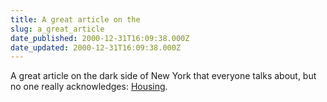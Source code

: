 ```yaml
---
title: A great article on the
slug: a_great_article
date_published: 2000-12-31T16:09:38.000Z
date_updated: 2000-12-31T16:09:38.000Z
---
```


A great article on the dark side of New York that everyone talks about, but no one really acknowledges: [Housing](http://www.nytoday.com/scripts/editorial.dll?fromspage=all/home.htm&amp;categoryid=&amp;bfromind=60&amp;eeid=3736675&amp;eetype=article&amp;render=y&amp;ck=&amp;ver=2.11).
